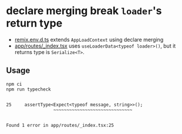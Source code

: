 # declare merging break `loader`'s return type

- [remix.env.d.ts](./remix.env.d.ts) extends `AppLoadContext` using declare merging
- [app/routes/_index.tsx](./app/routes/_index.tsx) uses `useLoaderData<typeof loader>()`, but it returns type is `Serialize<T>`. 

## Usage

```
npm ci
npm run typecheck
```

```

25     assertType<Expect<typeof message, string>>();
                  ~~~~~~~~~~~~~~~~~~~~~~~~~~~~~~


Found 1 error in app/routes/_index.tsx:25
```
